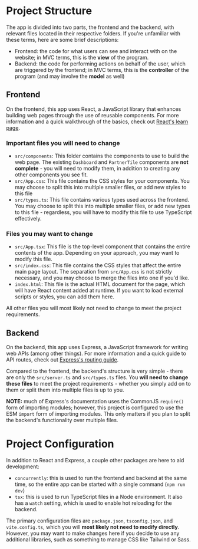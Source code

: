 # Project Structure

The app is divided into two parts, the frontend and the backend, with relevant files located in their respective folders.
If you're unfamiliar with these terms, here are some brief descriptions:

-   Frontend: the code for what users can see and interact with on the website; in MVC terms, this is the **view** of the program.
-   Backend: the code for performing actions on behalf of the user, which are triggered by the frontend; in MVC terms, this is the **controller** of the program (and may involve the **model** as well)

## Frontend

On the frontend, this app uses React, a JavaScript library that enhances building web pages through the use of reusable components. For more information and a quick walkthrough of the basics, check out [React's learn page](https://react.dev/learn).

### Important files you will need to change

-   `src/components`: This folder contains the components to use to build the web page. The existing `Dashboard` and `PartnerTile` components are **not complete** - you will need to modify them, in addition to creating any other components you see fit.
-   `src/App.css`: This file contains the CSS styles for your components. You may choose to split this into multiple smaller files, or add new styles to this file
-   `src/types.ts`: This file contains various types used across the frontend. You may choose to split this into multiple smaller files, or add new types to this file - regardless, you will have to modify this file to use TypeScript effectively.

### Files you may want to change

-   `src/App.tsx`: This file is the top-level component that contains the entire contents of the app. Depending on your approach, you may want to modify this file.
-   `src/index.css`: This file contains the CSS styles that affect the entire main page layout. The separation from `src/App.css` is not strictly necessary, and you may choose to merge the files into one if you'd like.
-   `index.html`: This file is the actual HTML document for the page, which will have React content added at runtime. If you want to load external scripts or styles, you can add them here.

All other files you will most likely not need to change to meet the project requirements.

## Backend

On the backend, this app uses Express, a JavaScript framework for writing web APIs (among other things). For more information and a quick guide to API routes, check out [Express's routing guide](https://expressjs.com/en/guide/routing.html).

Compared to the frontend, the backend's structure is very simple - there are only the `src/server.ts` and `src/types.ts` files. You **will need to change these files** to meet the project requirements - whether you simply add on to them or split them into multiple files is up to you.

**NOTE:** much of Express's documentation uses the CommonJS `require()` form of importing modules; however, this project is configured to use the ESM `import` form of importing modules. This only matters if you plan to split the backend's functionality over multiple files.

# Project Configuration

In addition to React and Express, a couple other packages are here to aid development:

-   `concurrently`: this is used to run the frontend and backend at the same time, so the entire app can be started with a single command (`npm run dev`)
-   `tsx`: this is used to run TypeScript files in a Node environment. It also has a `watch` setting, which is used to enable hot reloading for the backend.

The primary configuration files are `package.json`, `tsconfig.json`, and `vite.config.ts`, which you will **most likely not need to modify directly**. However, you may want to make changes here if you decide to use any additional libraries, such as something to manage CSS like Tailwind or Sass.
